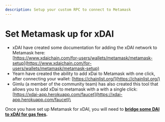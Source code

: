 ```yaml
---
description: Setup your custom RPC to connect to Metamask
---
```


# Set Metamask up for xDAI

* xDAI have created some documentation for adding the xDAI network to Metamask here:\
  [https://www.xdaichain.com/for-users/wallets/metamask/metamask-setup](https://www.xdaichain.com/for-users/wallets/metamask/metamask-setup)
* Yearn have created the ability to add xDai to Metamask with one click, after connecting your wallet: [https://chainlist.org/](https://chainlist.org/)
* Gimlu (a member of the community team) has also created this tool that allows you to add xDai to metamask with a with a single click: [https://xdai-app.herokuapp.com/faucet](https://xdai-app.herokuapp.com/faucet)\


Once you have set up Metamask for xDAI, you will need to [**bridge some DAI to xDAI for gas fees**](bridge-dai-to-xdai-for-gas-fees.md)**.**
